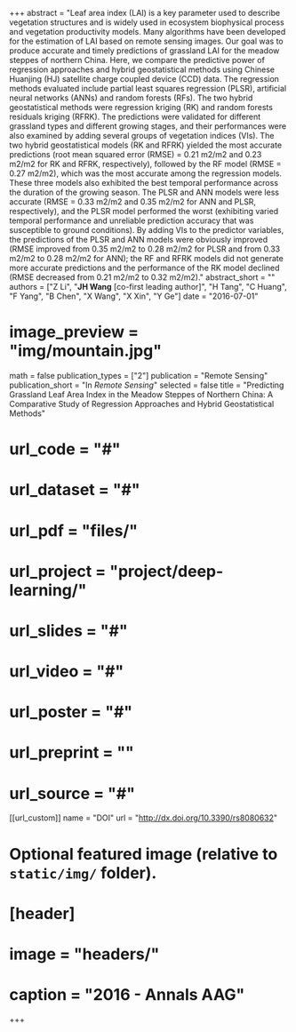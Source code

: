 +++
abstract = "Leaf area index (LAI) is a key parameter used to describe vegetation structures and is widely used in ecosystem biophysical process and vegetation productivity models. Many algorithms have been developed for the estimation of LAI based on remote sensing images. Our goal was to produce accurate and timely predictions of grassland LAI for the meadow steppes of northern China. Here, we compare the predictive power of regression approaches and hybrid geostatistical methods using Chinese Huanjing (HJ) satellite charge coupled device (CCD) data. The regression methods evaluated include partial least squares regression (PLSR), artificial neural networks (ANNs) and random forests (RFs). The two hybrid geostatistical methods were regression kriging (RK) and random forests residuals kriging (RFRK). The predictions were validated for different grassland types and different growing stages, and their performances were also examined by adding several groups of vegetation indices (VIs). The two hybrid geostatistical models (RK and RFRK) yielded the most accurate predictions (root mean squared error (RMSE) = 0.21 m2/m2 and 0.23 m2/m2 for RK and RFRK, respectively), followed by the RF model (RMSE = 0.27 m2/m2), which was the most accurate among the regression models. These three models also exhibited the best temporal performance across the duration of the growing season. The PLSR and ANN models were less accurate (RMSE = 0.33 m2/m2 and 0.35 m2/m2 for ANN and PLSR, respectively), and the PLSR model performed the worst (exhibiting varied temporal performance and unreliable prediction accuracy that was susceptible to ground conditions). By adding VIs to the predictor variables, the predictions of the PLSR and ANN models were obviously improved (RMSE improved from 0.35 m2/m2 to 0.28 m2/m2 for PLSR and from 0.33 m2/m2 to 0.28 m2/m2 for ANN); the RF and RFRK models did not generate more accurate predictions and the performance of the RK model declined (RMSE decreased from 0.21 m2/m2 to 0.32 m2/m2)."
abstract_short = ""
authors = ["Z Li", "**JH Wang** [co-first leading author]", "H Tang", "C Huang", "F Yang", "B Chen", "X Wang", "X Xin", "Y Ge"]
date = "2016-07-01"
# image_preview = "img/mountain.jpg"
math = false
publication_types = ["2"]
publication = "Remote Sensing"
publication_short = "In *Remote Sensing*"
selected = false
title = "Predicting Grassland Leaf Area Index in the Meadow Steppes of Northern China: A Comparative Study of Regression Approaches and Hybrid Geostatistical Methods"
# url_code = "#"
# url_dataset = "#"
# url_pdf = "files/"
# url_project = "project/deep-learning/"
# url_slides = "#"
# url_video = "#"
# url_poster = "#"
# url_preprint = ""
# url_source = "#"

[[url_custom]]
name = "DOI"
url = "http://dx.doi.org/10.3390/rs8080632"

# Optional featured image (relative to `static/img/` folder).
# [header]
# image = "headers/"
# caption = "2016 - Annals AAG"

+++


